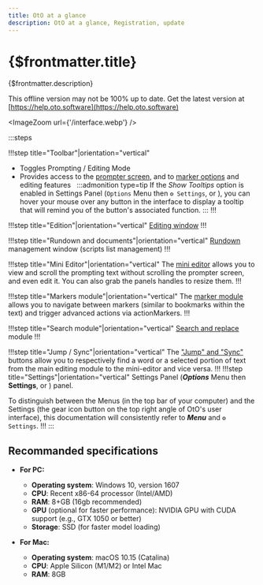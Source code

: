 ```yaml
---
title: OtO at a glance
description: OtO at a glance, Registration, update
---
```


# {$frontmatter.title}

{$frontmatter.description}

This offline version may not be 100% up to date. Get the latest version at [https://help.oto.software](https://help.oto.software)

<ImageZoom url={'/interface.webp'} />

:::steps

!!!step title="Toolbar"|orientation="vertical"
- Toggles Prompting / Editing Mode
- Provides access to the [prompter screen](/docs/oto-basics/prompting), and to [marker options](/docs/oto-basics/editing) and editing features
    &nbsp;
    :::admonition type=tip
    If the _Show Tooltips_ option is enabled in Settings Panel (`Options` Menu then `⚙ Settings`, or <Number n="8" />), you can hover your mouse over any button in the interface to display a tooltip that will remind you of the button's associated function.
    :::
!!!


!!!step title="Edition"|orientation="vertical"
[Editing window](/docs/oto-basics/editing)
!!!

!!!step title="Rundown and documents"|orientation="vertical"
[Rundown](/docs/oto-basics/rundown) management window (scripts list management)
!!!

!!!step title="Mini Editor"|orientation="vertical"
The [mini editor](/docs/oto-basics/editing#mini-editor) allows you to view and scroll the prompting text without scrolling the prompter screen, and even edit it. You can also grab the panels handles to resize them. 
!!!

!!!step title="Markers module"|orientation="vertical"
The [marker module](/docs/markers/standard-markers) allows you to navigate between markers (similar to bookmarks within the text) and trigger advanced actions via actionMarkers.
!!!


!!!step title="Search module"|orientation="vertical"
[Search and replace](/docs/oto-basics/editing#mini-editor) module
!!!

!!!step title="Jump / Sync"|orientation="vertical"
The ["Jump" and "Sync"](/docs/oto-basics/editing#mini-editor) buttons allow you to respectively find a word or a selected portion of text from the main editing module to the mini-editor and vice versa.
!!!
!!!step title="Settings"|orientation="vertical"
Settings Panel (***Options*** Menu then **Settings**, or <Number n="8" />) panel.

To distinguish between the Menus (in the top bar of your computer) and the Settings (the <Icon d="settings"/> gear icon button on the top right angle of OtO's user interface), this documentation will consistently refer to ***Menu*** and `⚙ Settings`.
!!!
:::


## Recommanded specifications

- **For PC:**
  - **Operating system**: Windows 10, version 1607
  - **CPU**: Recent x86-64 processor (Intel/AMD)
  - **RAM**: 8+GB (16gb recommended)
  - **GPU** (optional for faster performance): NVIDIA GPU with CUDA support (e.g., GTX 1050 or better)
  - **Storage**: SSD (for faster model loading)

- **For Mac:**
  - **Operating system**: macOS 10.15 (Catalina)
  - **CPU**: Apple Silicon (M1/M2) or Intel Mac
  - **RAM**: 8GB
  
